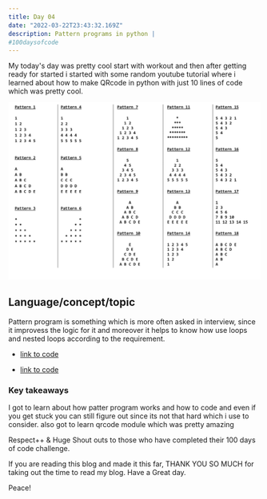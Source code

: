 ```yaml
---
title: Day 04
date: "2022-03-22T23:43:32.169Z"
description: Pattern programs in python |
#100daysofcode
---
```


My today's day was pretty cool start with workout and then after getting ready for started i started with some random youtube tutorial where i learned about how to make QRcode in python with just 10 lines of code which was pretty cool.

![coding](./Pattern.png)

## Language/concept/topic

Pattern program is something which is more often asked in interview, since it improvess the logic for it and moreover it helps to know how use loops and nested loops according to the requirement.

- [link to code](https://github.com/jay-2000/lip.py/tree/main/pattern)

- [link to code](https://github.com/jay-2000/lip.py/blob/main/qrcode.py)

### Key takeaways

I got to learn about how patter program works and how to code and even if you get stuck you can still figure out since its not that hard which i use to consider. also got to learn qrcode module which was pretty amazing




Respect++ & Huge Shout outs to those who have completed their 100 days of code challenge.

If you are reading this blog and made it this far, THANK YOU SO MUCH for taking out the time to read my blog. Have a Great day.

Peace!